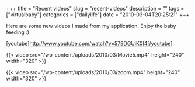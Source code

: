 +++
title = "Recent videos"
slug = "recent-videos"
description = ""
tags = ["virtualbaby"]
categories = ["dailylife"]
date = "2010-03-04T20:25:21"
+++

Here are some new videos I made from my application. Enjoy the baby feeding :)

[youtube]http://www.youtube.com/watch?v=579DGUiK0I4[/youtube]

{{< video src="/wp-content/uploads/2010/03/Movie5.mp4" height="240" width="320" >}}



{{< video src="/wp-content/uploads/2010/03/zoom.mp4" height="240" width="320" >}}


